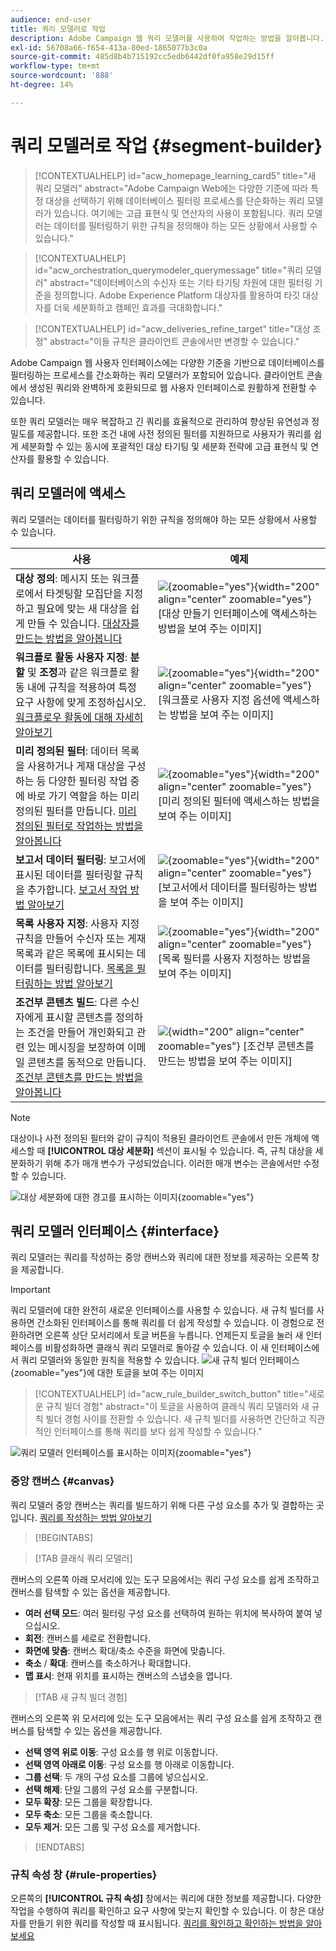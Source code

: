 ```yaml
---
audience: end-user
title: 쿼리 모델러로 작업
description: Adobe Campaign 웹 쿼리 모델러를 사용하여 작업하는 방법을 알아봅니다.
exl-id: 56708a66-f654-413a-80ed-1865077b3c0a
source-git-commit: 485d8b4b715192cc5edb6442df0fa958e29d15ff
workflow-type: tm+mt
source-wordcount: '888'
ht-degree: 14%

---
```


# 쿼리 모델러로 작업 {#segment-builder}

>[!CONTEXTUALHELP]
>id="acw_homepage_learning_card5"
>title="새 쿼리 모델러"
>abstract="Adobe Campaign Web에는 다양한 기준에 따라 특정 대상을 선택하기 위해 데이터베이스 필터링 프로세스를 단순화하는 쿼리 모델러가 있습니다. 여기에는 고급 표현식 및 연산자의 사용이 포함됩니다. 쿼리 모델러는 데이터를 필터링하기 위한 규칙을 정의해야 하는 모든 상황에서 사용할 수 있습니다."

>[!CONTEXTUALHELP]
>id="acw_orchestration_querymodeler_querymessage"
>title="쿼리 모델러"
>abstract="데이터베이스의 수신자 또는 기타 타기팅 차원에 대한 필터링 기준을 정의합니다. Adobe Experience Platform 대상자를 활용하여 타깃 대상자를 더욱 세분화하고 캠페인 효과를 극대화합니다."

>[!CONTEXTUALHELP]
>id="acw_deliveries_refine_target"
>title="대상 조정"
>abstract="이들 규칙은 클라이언트 콘솔에서만 변경할 수 있습니다."

Adobe Campaign 웹 사용자 인터페이스에는 다양한 기준을 기반으로 데이터베이스를 필터링하는 프로세스를 간소화하는 쿼리 모델러가 포함되어 있습니다. 클라이언트 콘솔에서 생성된 쿼리와 완벽하게 호환되므로 웹 사용자 인터페이스로 원활하게 전환할 수 있습니다.

또한 쿼리 모델러는 매우 복잡하고 긴 쿼리를 효율적으로 관리하여 향상된 유연성과 정밀도를 제공합니다. 또한 조건 내에 사전 정의된 필터를 지원하므로 사용자가 쿼리를 쉽게 세분화할 수 있는 동시에 포괄적인 대상 타기팅 및 세분화 전략에 고급 표현식 및 연산자를 활용할 수 있습니다.

## 쿼리 모델러에 액세스

쿼리 모델러는 데이터를 필터링하기 위한 규칙을 정의해야 하는 모든 상황에서 사용할 수 있습니다.

| 사용 | 예제 |
|  ---  |  ---  |
| **대상 정의**: 메시지 또는 워크플로에서 타겟팅할 모집단을 지정하고 필요에 맞는 새 대상을 쉽게 만들 수 있습니다. [대상자를 만드는 방법을 알아봅니다](../audience/one-time-audience.md) | ![](assets/access-audience.png){zoomable="yes"}{width="200" align="center" zoomable="yes"} [대상 만들기 인터페이스에 액세스하는 방법을 보여 주는 이미지] |
| **워크플로 활동 사용자 지정**: **분할** 및 **조정**&#x200B;과 같은 워크플로 활동 내에 규칙을 적용하여 특정 요구 사항에 맞게 조정하십시오. [워크플로우 활동에 대해 자세히 알아보기](../workflows/activities/about-activities.md) | ![](assets/access-workflow.png){zoomable="yes"}{width="200" align="center" zoomable="yes"} [워크플로 사용자 지정 옵션에 액세스하는 방법을 보여 주는 이미지] |
| **미리 정의된 필터**: 데이터 목록을 사용하거나 게재 대상을 구성하는 등 다양한 필터링 작업 중에 바로 가기 역할을 하는 미리 정의된 필터를 만듭니다. [미리 정의된 필터로 작업하는 방법을 알아봅니다](../get-started/predefined-filters.md) | ![](assets/access-predefined-filter.png){zoomable="yes"}{width="200" align="center" zoomable="yes"} [미리 정의된 필터에 액세스하는 방법을 보여 주는 이미지] |
| **보고서 데이터 필터링**: 보고서에 표시된 데이터를 필터링할 규칙을 추가합니다. [보고서 작업 방법 알아보기](../reporting/gs-reports.md) | ![](assets/access-reports.png){zoomable="yes"}{width="200" align="center" zoomable="yes"} [보고서에서 데이터를 필터링하는 방법을 보여 주는 이미지] |
| **목록 사용자 지정**: 사용자 지정 규칙을 만들어 수신자 또는 게재 목록과 같은 목록에 표시되는 데이터를 필터링합니다. [목록을 필터링하는 방법 알아보기](../get-started/list-filters.md#list-built-in-filters) | ![](assets/access-lists.png){zoomable="yes"}{width="200" align="center" zoomable="yes"} [목록 필터를 사용자 지정하는 방법을 보여 주는 이미지] |
| **조건부 콘텐츠 빌드**: 다른 수신자에게 표시할 콘텐츠를 정의하는 조건을 만들어 개인화되고 관련 있는 메시징을 보장하여 이메일 콘텐츠를 동적으로 만듭니다. [조건부 콘텐츠를 만드는 방법을 알아봅니다](../personalization/conditions.md) | ![](assets/conditional-content.png){width="200" align="center" zoomable="yes"} [조건부 콘텐츠를 만드는 방법을 보여 주는 이미지] |

>[!NOTE]
>
>대상이나 사전 정의된 필터와 같이 규칙이 적용된 클라이언트 콘솔에서 만든 개체에 액세스할 때 **[!UICONTROL 대상 세분화]** 섹션이 표시될 수 있습니다. 즉, 규칙 대상을 세분화하기 위해 추가 매개 변수가 구성되었습니다. 이러한 매개 변수는 콘솔에서만 수정할 수 있습니다.
>
>![대상 세분화에 대한 경고를 표시하는 이미지](assets/target-warning.png){zoomable="yes"}

## 쿼리 모델러 인터페이스 {#interface}

쿼리 모델러는 쿼리를 작성하는 중앙 캔버스와 쿼리에 대한 정보를 제공하는 오른쪽 창을 제공합니다.

>[!IMPORTANT]
>
>쿼리 모델러에 대한 완전히 새로운 인터페이스를 사용할 수 있습니다. 새 규칙 빌더를 사용하면 간소화된 인터페이스를 통해 쿼리를 더 쉽게 작성할 수 있습니다. 이 경험으로 전환하려면 오른쪽 상단 모서리에서 토글 버튼을 누릅니다. 언제든지 토글을 눌러 새 인터페이스를 비활성화하면 클래식 쿼리 모델러로 돌아갈 수 있습니다. 이 새 인터페이스에서 쿼리 모델러와 동일한 원칙을 적용할 수 있습니다.
>![새 규칙 빌더 인터페이스](assets/query-modeler-toggle.png){zoomable="yes"}에 대한 토글을 보여 주는 이미지


>[!CONTEXTUALHELP]
>id="acw_rule_builder_switch_button"
>title="새로운 규칙 빌더 경험"
>abstract="이 토글을 사용하여 클래식 쿼리 모델러와 새 규칙 빌더 경험 사이를 전환할 수 있습니다. 새 규칙 빌더를 사용하면 간단하고 직관적인 인터페이스를 통해 쿼리를 보다 쉽게 작성할 수 있습니다."

![쿼리 모델러 인터페이스를 표시하는 이미지](assets/query-interface.png){zoomable="yes"}

### 중앙 캔버스 {#canvas}

쿼리 모델러 중앙 캔버스는 쿼리를 빌드하기 위해 다른 구성 요소를 추가 및 결합하는 곳입니다. [쿼리를 작성하는 방법 알아보기](build-query.md)

>[!BEGINTABS]

>[!TAB 클래식 쿼리 모델러]

캔버스의 오른쪽 아래 모서리에 있는 도구 모음에서는 쿼리 구성 요소를 쉽게 조작하고 캔버스를 탐색할 수 있는 옵션을 제공합니다.

* **여러 선택 모드**: 여러 필터링 구성 요소를 선택하여 원하는 위치에 복사하여 붙여 넣으십시오.
* **회전**: 캔버스를 세로로 전환합니다.
* **화면에 맞춤**: 캔버스 확대/축소 수준을 화면에 맞춥니다.
* **축소** / **확대**: 캔버스를 축소하거나 확대합니다.
* **맵 표시**: 현재 위치를 표시하는 캔버스의 스냅숏을 엽니다.

>[!TAB 새 규칙 빌더 경험]

캔버스의 오른쪽 위 모서리에 있는 도구 모음에서는 쿼리 구성 요소를 쉽게 조작하고 캔버스를 탐색할 수 있는 옵션을 제공합니다.

* **선택 영역 위로 이동**: 구성 요소를 행 위로 이동합니다.
* **선택 영역 아래로 이동**: 구성 요소를 행 아래로 이동합니다.
* **그룹 선택**: 두 개의 구성 요소를 그룹에 넣으십시오.
* **선택 해제**: 단일 그룹의 구성 요소를 구분합니다.
* **모두 확장**: 모든 그룹을 확장합니다.
* **모두 축소**: 모든 그룹을 축소합니다.
* **모두 제거**: 모든 그룹 및 구성 요소를 제거합니다.

>[!ENDTABS]

### 규칙 속성 창 {#rule-properties}

오른쪽의 **[!UICONTROL 규칙 속성]** 창에서는 쿼리에 대한 정보를 제공합니다. 다양한 작업을 수행하여 쿼리를 확인하고 요구 사항에 맞는지 확인할 수 있습니다. 이 창은 대상자를 만들기 위한 쿼리를 작성할 때 표시됩니다. [쿼리를 확인하고 확인하는 방법을 알아보세요](build-query.md#check-and-validate-your-query)
